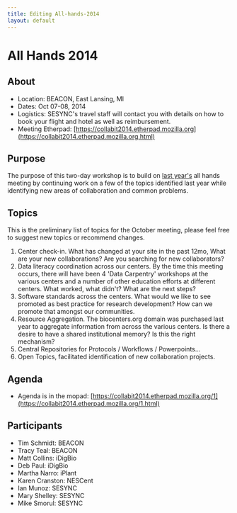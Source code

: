 ```yaml
---
title: Editing All-hands-2014
layout: default
---
```

# All Hands 2014

## About


* Location: BEACON, East Lansing, MI
* Dates: Oct 07-08, 2014
* Logistics: SESYNC's travel staff will contact you with details on how to book your flight and hotel as well as reimbursement.
* Meeting Etherpad: [https://collabit2014.etherpad.mozilla.org](https://collabit2014.etherpad.mozilla.org.html)

## Purpose 

The purpose of this two-day workshop is to build on [last year's](all-hands-2013.html) all hands meeting by continuing work on a few of the topics identified last year while identifying new areas of collaboration and common problems.

## Topics 

This is the preliminary list of topics for the October meeting, please feel free to suggest new topics or recommend changes.

1. Center check-in. What has changed at your site in the past 12mo, What are your new collaborations? Are you searching for new collaborators?
2. Data literacy coordination across our centers. By the time this meeting occurs, there will have been 4 'Data Carpentry' workshops at the various centers and a number of other education efforts at different centers. What worked, what didn't? What are the next steps?
3. Software standards across the centers. What would we like to see promoted as best practice for research development? How can we promote that amongst our communities.
4. Resource Aggregation. The biocenters.org domain was purchased last year to aggregate information from across the various centers. Is there a desire to have a shared institutional memory? Is this the right mechanism? 
5. Central Repositories for Protocols / Workflows / Powerpoints...
6. Open Topics, facilitated identification of new collaboration projects. 

## Agenda 

* Agenda is in the mopad: [https://collabit2014.etherpad.mozilla.org/1](https://collabit2014.etherpad.mozilla.org/1.html)

## Participants 

* Tim Schmidt: BEACON
* Tracy Teal: BEACON
* Matt Collins: iDigBio
* Deb Paul: iDigBio
* Martha Narro: iPlant
* Karen Cranston: NESCent
* Ian Munoz: SESYNC
* Mary Shelley: SESYNC
* Mike Smorul: SESYNC

